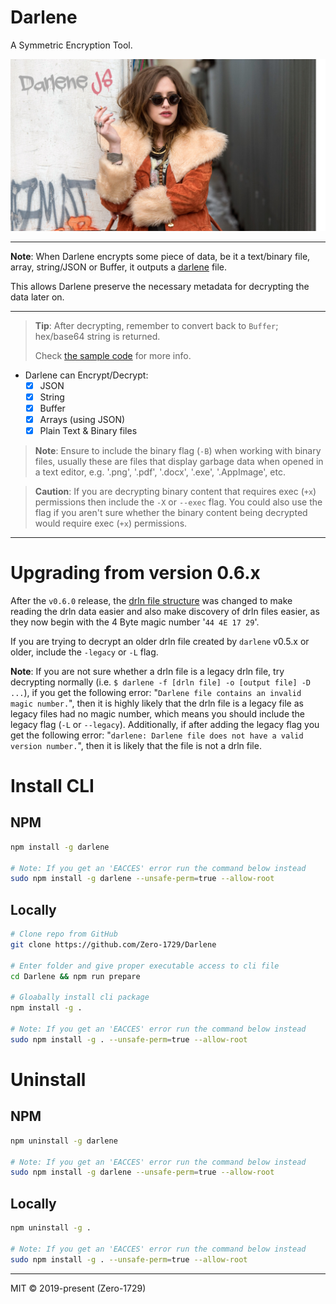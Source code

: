 # Darlene

A Symmetric Encryption Tool.

![darlene](./darlene.png)

---

**Note**: When Darlene encrypts some piece of data, be it a text/binary file, array, string/JSON or Buffer, it outputs a [darlene](./docs/darlene_file_format.md) file. 

This allows Darlene preserve the necessary metadata for decrypting the data later on.

---

> **Tip**: After decrypting, remember to convert back to `Buffer`; hex/base64 string is returned. 
> 
> Check [the sample code](./examples/buffer/buffer.js) for more info.

- Darlene can Encrypt/Decrypt:
    - [x] JSON
    - [x] String
    - [x] Buffer
    - [x] Arrays (using JSON)
    - [x] Plain Text & Binary files

> **Note**: Ensure to include the binary flag (`-B`) when working with binary files, usually these are files that display garbage data when opened in a text editor, e.g. '.png', '.pdf', '.docx', '.exe', '.AppImage', etc.

> **Caution**: If you are decrypting binary content that requires exec (`+x`) permissions then include the `-X` or `--exec` flag. You could also use the flag if you aren't sure whether the binary content being decrypted would require exec (`+x`) permissions.

---

# Upgrading from version 0.6.x

After the `v0.6.0` release, the [drln file structure](./docs/darlene_file_format.md) was changed to make reading the drln data easier and also make discovery of drln files easier, as they now begin with the 4 Byte magic number '`44 4E 17 29`'.

If you are trying to decrypt an older drln file created by `darlene` v0.5.x or older, include the `-legacy` or `-L` flag.

**Note**: If you are not sure whether a drln file is a legacy drln file, try decrypting normally (i.e. `$ darlene -f [drln file] -o [output file] -D ...`), if you get the following error: "`Darlene file contains an invalid magic number.`", then it is highly likely that the drln file is a legacy file as legacy files had no magic number, which means you should include the legacy flag (`-L` or `--legacy`). Additionally, if after adding the legacy flag you get the following error: "`darlene: Darlene file does not have a valid version number.`", then it is likely that the file is not a drln file.

# Install CLI

## NPM

```sh
npm install -g darlene

# Note: If you get an 'EACCES' error run the command below instead
sudo npm install -g darlene --unsafe-perm=true --allow-root
```

## Locally

```sh
# Clone repo from GitHub
git clone https://github.com/Zero-1729/Darlene

# Enter folder and give proper executable access to cli file
cd Darlene && npm run prepare

# Gloabally install cli package 
npm install -g . 

# Note: If you get an 'EACCES' error run the command below instead
sudo npm install -g . --unsafe-perm=true --allow-root
```

# Uninstall

## NPM

```sh
npm uninstall -g darlene

# Note: If you get an 'EACCES' error run the command below instead
sudo npm install -g darlene --unsafe-perm=true --allow-root
```

## Locally

```sh
npm uninstall -g .

# Note: If you get an 'EACCES' error run the command below instead
sudo npm install -g . --unsafe-perm=true --allow-root
```

---

MIT &copy; 2019-present (Zero-1729)
